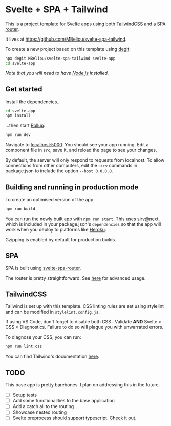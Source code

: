 # Svelte  + SPA + Tailwind

This is a project template for [Svelte](https://svelte.dev) apps using both [TailwindCSS](www.tailwindcss.com) and a [SPA router](https://github.com/ItalyPaleAle/svelte-spa-router/).


It lives at https://github.com/MBeliou/svelte-spa-tailwind.

To create a new project based on this template using [degit](https://github.com/Rich-Harris/degit):

```bash
npx degit MBeliou/svelte-spa-tailwind svelte-app
cd svelte-app
```

_Note that you will need to have [Node.js](https://nodejs.org) installed._

## Get started

Install the dependencies...

```bash
cd svelte-app
npm install
```

...then start [Rollup](https://rollupjs.org):

```bash
npm run dev
```

Navigate to [localhost:5000](http://localhost:5000). You should see your app running. Edit a component file in `src`, save it, and reload the page to see your changes.

By default, the server will only respond to requests from localhost. To allow connections from other computers, edit the `sirv` commands in package.json to include the option `--host 0.0.0.0`.

## Building and running in production mode

To create an optimised version of the app:

```bash
npm run build
```

You can run the newly built app with `npm run start`. This uses [sirv@next](https://github.com/lukeed/sirv/tree/next/packages/sirv-cli), which is included in your package.json's `dependencies` so that the app will work when you deploy to platforms like [Heroku](https://heroku.com).

Gzipping is enabled by default for production builds. 

## SPA

SPA is built using [svelte-spa-router](https://github.com/ItalyPaleAle/svelte-spa-router/).

The router is pretty straightforward. See [here](https://github.com/ItalyPaleAle/svelte-spa-router/blob/master/Advanced%20Usage.md) for advanced usage.

## TailwindCSS

Tailwind is set up with this template.
CSS linting rules are set using stylelint and can be modified in `stylelint.config.js`.

If using VS Code, don't forget to disable both CSS : Validate <b>AND</b> Svelte > CSS > Diagnostics. Failure to do so will plague you with unwarrated errors. 

To diagnose your CSS, you can run:
```bash
npm run lint:css
```

You can find Tailwind's documentation [here](https://tailwindcss.com/docs/).

## TODO
This base app is pretty barebones. I plan on addressing this in the future.

* [ ] Setup tests
* [ ] Add some functionalities to the base application
* [ ] Add a catch all to the routing
* [ ] Showcase nested routing
* [ ] Svelte preprocess should support typescript. [Check it out.](https://github.com/kaisermann/svelte-preprocess#typescript)
